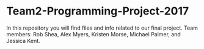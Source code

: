# Team2-Programming-Project-2017
In this repository you will find files and info related to our final project. 
Team members: Rob Shea, Alex Myers, Kristen Morse, Michael Palmer, and Jessica Kent.
